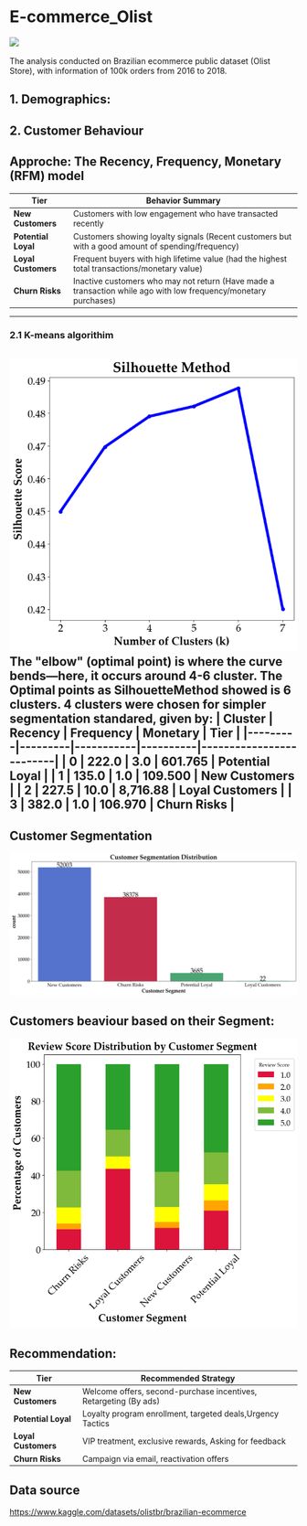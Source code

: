 # E-commerce_Olist
![](https://kondado.io/assets/images/source-olist-tiny.gif)

The analysis conducted on Brazilian ecommerce public dataset (Olist Store), with information of 100k orders from 2016 to 2018.

## 1. Demographics:

## 2. Customer Behaviour

## Approche: The Recency, Frequency, Monetary (RFM) model 
| **Tier**          | **Behavior Summary**                          |
|-------------------|-----------------------------------------------|
| **New Customers** | Customers with low engagement who have transacted recently        |
| **Potential Loyal** | Customers showing loyalty signals (Recent customers but with a good amount of spending/frequency) | 
| **Loyal Customers** | Frequent buyers with high lifetime value (had the highest total transactions/monetary value)| 
| **Churn Risks**   | Inactive customers who may not return   (Have made a transaction while ago with low frequency/monetary purchases)|
--------------------------------------------------------------------------------------------------------------------------------------------------------------------
### 2.1 K-means algorithim 
![](Plots/SilhouetteMethod.png)
The "elbow" (optimal point) is where the curve bends—here, it occurs around 4-6 cluster. The Optimal points as SilhouetteMethod showed is 6 clusters. 4 clusters were chosen for simpler segmentation standared, given by:
| Cluster | Recency | Frequency | Monetary | **Tier**               |
|---------|---------|-----------|----------|-------------------------|
| 0       | 222.0   | 3.0       | 601.765  | **Potential Loyal**     |
| 1       | 135.0   | 1.0       | 109.500  | **New Customers**       |
| 2       | 227.5   | 10.0      | 8,716.88 | **Loyal Customers** |
| 3       | 382.0   | 1.0       | 106.970  | **Churn Risks**             |
---------------------------------------------------------------------------------------------------------------------------------------------------------------------
## Customer Segmentation 
![](Plots/CustomerSegmentation.png)
## Customers beaviour based on their Segment:
![](Plots/CustomerSatisfaction.png)
## Recommendation:
| **Tier**          | **Recommended Strategy**                     |
|-------------------|--------------------------------------------|
| **New Customers** | Welcome offers, second-purchase incentives, Retargeting (By ads) |
| **Potential Loyal** | Loyalty program enrollment, targeted deals,Urgency Tactics |
| **Loyal Customers** | VIP treatment, exclusive rewards, Asking for feedback  |
| **Churn Risks**   | Campaign via email, reactivation offers  |
## Data source
https://www.kaggle.com/datasets/olistbr/brazilian-ecommerce 
